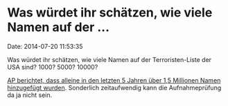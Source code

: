 Was würdet ihr schätzen, wie viele Namen auf der \...
=====================================================

Date: 2014-07-20 11:53:35

Was würdet ihr schätzen, wie viele Namen auf der Terroristen-Liste der
USA sind? 1000? 5000? 10000?

[AP berichtet, dass alleine in den letzten 5 Jahren über 1,5 Millionen
Namen hinzugefügt
wurden](https://news.yahoo.com/us-terrorist-database-growing-rapid-rate-223303875.html).
Sonderlich zeitaufwendig kann die Aufnahmeprüfung da ja nicht sein.
